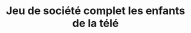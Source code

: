 ---
layout: "product-page"
id: "568111105"
product_id: "568111105"
title: "Jeu de société complet les enfants de la télé"
description: "Excellent etat Aucune piece manquante"
size: "12-13 ans / 146-152 cm"
brand: "Lansay"
label: "Lansay"
price_numeric: "20.0"
price_numeric_discounted: "20.0"
currency: "€"
user_updated_at_ts: "2020-08-07T18:53:06+02:00"
category: ""
isdiscounted: "False"
isnew: "True"
isbestseller: "False"
images: [ "https://images.vinted.net/thumbs/f800/01_0027b_1R1yTn5WwSCJAnEsVtqrJwom.jpeg?1596819186-cb0bc4483a5e33a955251229a1f021e5f5fea353", "https://images.vinted.net/thumbs/f800/01_01718_rG6g3owXovCc8TujUt6zGRty.jpeg?1596819186-c9fc80d3a1f094cbd630a6fd44312bce108a1fd5", "https://images.vinted.net/thumbs/f800/01_0015a_JWsX62f98xEruaQWfKkDdNyM.jpeg?1596819186-51186950c328c9fac1ea1f08e832eab464447c97" ]
---